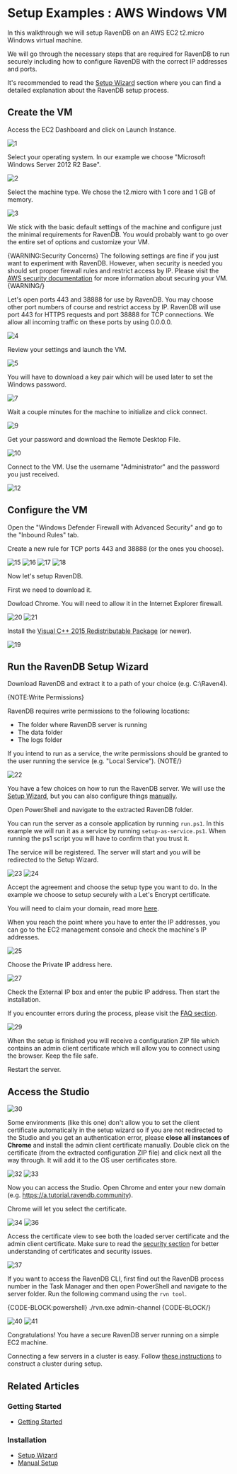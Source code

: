 # Setup Examples : AWS Windows VM

In this walkthrough we will setup RavenDB on an AWS EC2 t2.micro Windows virtual machine.

We will go through the necessary steps that are required for RavenDB to run securely including how to configure RavenDB 
with the correct IP addresses and ports.

It's recommended to read the [Setup Wizard](../../../start/installation/setup-wizard) section where you can find a detailed 
explanation about the RavenDB setup process.

## Create the VM

Access the EC2 Dashboard and click on Launch Instance.

![1](images/aws-windows/1.png)

Select your operating system. In our example we choose "Microsoft Windows Server 2012 R2 Base".

![2](images/aws-windows/2.png)

Select the machine type. We chose the t2.micro with 1 core and 1 GB of memory.

![3](images/aws-windows/3.png)

We stick with the basic default settings of the machine and configure just the minimal requirements for RavenDB. 
You would probably want to go over the entire set of options and customize your VM. 

{WARNING:Security Concerns}
The following settings are fine if you just want to experiment with RavenDB. However, when security is needed you should set 
proper firewall rules and restrict access by IP. Please visit the [AWS security documentation](https://docs.aws.amazon.com/AWSEC2/latest/UserGuide/EC2_Network_and_Security.html)
for more information about securing your VM.
{WARNING/}

Let's open ports 443 and 38888 for use by RavenDB. You may choose other port numbers of course and restrict access by IP.
RavenDB will use port 443 for HTTPS requests and port 38888 for TCP connections. We allow all incoming traffic on these ports by using 0.0.0.0.

![4](images/aws-windows/4.png)

Review your settings and launch the VM.

![5](images/aws-windows/5.png)

You will have to download a key pair which will be used later to set the Windows password.

![7](images/aws-windows/7.png)

Wait a couple minutes for the machine to initialize and click connect. 

![9](images/aws-windows/9.png)

Get your password and download the Remote Desktop File.

![10](images/aws-windows/10.png)

Connect to the VM. Use the username "Administrator" and the password you just received.

![12](images/aws-windows/12.png)

## Configure the VM

Open the "Windows Defender Firewall with Advanced Security" and go to the "Inbound Rules" tab. 

Create a new rule for TCP ports 443 and 38888 (or the ones you choose).

![15](images/aws-windows/15.png)
![16](images/aws-windows/16.png)
![17](images/aws-windows/17.png)
![18](images/aws-windows/18.png)

Now let's setup RavenDB. 

First we need to download it. 

Dowload Chrome. You will need to allow it in the Internet Explorer firewall.

![20](images/aws-windows/20.png)
![21](images/aws-windows/21.png)

Install the [Visual C++ 2015 Redistributable Package](https://support.microsoft.com/en-us/help/2977003/the-latest-supported-visual-c-downloads) (or newer).

![19](images/aws-windows/19.png)

## Run the RavenDB Setup Wizard

Download RavenDB and extract it to a path of your choice (e.g. C:\Raven4\).

{NOTE:Write Permissions}

RavenDB requires write permissions to the following locations:

- The folder where RavenDB server is running
- The data folder
- The logs folder

If you intend to run as a service, the write permissions should be granted to the user running the service (e.g. "Local Service").
{NOTE/}

![22](images/aws-windows/22.png)

You have a few choices on how to run the RavenDB server. 
We will use the [Setup Wizard](../../../start/installation/setup-wizard), but you can also configure things [manually](../../../start/installation/manual).

Open PowerShell and navigate to the extracted RavenDB folder. 

You can run the server as a console application by running `run.ps1`. In this example we will run it as a service by running `setup-as-service.ps1`.
When running the ps1 script you will have to confirm that you trust it.

The service will be registered. The server will start and you will be redirected to the Setup Wizard.

![23](images/aws-windows/39.png)
![24](images/aws-windows/24.png)

Accept the agreement and choose the setup type you want to do. In the example we choose to setup securely with a Let's Encrypt certificate.

You will need to claim your domain, read more [here](../../../start/installation/setup-wizard#secure-setup-with-a-let).

When you reach the point where you have to enter the IP addresses, you can go to the EC2 management console and check the machine's IP addresses.

![25](images/aws-windows/25.png)

Choose the Private IP address here.

![27](images/aws-windows/27.png)

Check the External IP box and enter the public IP address. Then start the installation.

If you encounter errors during the process, please visit the [FAQ section](../../../server/security/common-errors-and-faq).

![29](images/aws-windows/29.png)

When the setup is finished you will receive a configuration ZIP file which contains an admin client certificate which will allow you to connect using the browser. Keep the file safe.

Restart the server. 

## Access the Studio

![30](images/aws-windows/30.png)

Some environments (like this one) don't allow you to set the client certificate automatically in the setup wizard so if you are not redirected to the Studio and you get an authentication error, please **close all instances of Chrome** and install the admin client certificate manually. Double click on the certificate (from the extracted configuration ZIP file) and click next all the way through. It will add it to the OS user certificates store.

![32](images/aws-windows/32.png)
![33](images/aws-windows/33.png)

Now you can access the Studio. Open Chrome and enter your new domain (e.g. https://a.tutorial.ravendb.community).

Chrome will let you select the certificate. 

![34](images/aws-windows/34.png)
![36](images/aws-windows/36.png)

Access the certificate view to see both the loaded server certificate and the admin client certificate. Make sure to read the [security section](../../../server/security/overview) for better understanding of certificates and security issues.

![37](images/aws-windows/37.png)

If you want to access the RavenDB CLI, first find out the RavenDB process number in the Task Manager and then open PowerShell and navigate to the server folder. Run the following command using the `rvn tool`.

{CODE-BLOCK:powershell}
./rvn.exe admin-channel <pid>
{CODE-BLOCK/}

![40](images/aws-windows/40.png)
![41](images/aws-windows/41.png)
 
Congratulations! You have a secure RavenDB server running on a simple EC2 machine. 

Connecting a few servers in a cluster is easy. Follow [these instructions](../../../start/installation/setup-wizard) to construct a cluster during setup.

## Related Articles

### Getting Started

- [Getting Started](../../../start/getting-started)

### Installation

- [Setup Wizard](../../../start/installation/setup-wizard)
- [Manual Setup](../../../start/installation/manual)
